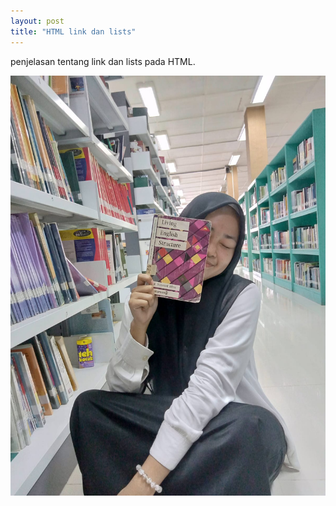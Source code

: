 ```yaml
---
layout: post
title: "HTML link dan lists"
---
```


penjelasan tentang link dan lists pada HTML.

![HTML link dan lists](/assets/images/2.jpg)